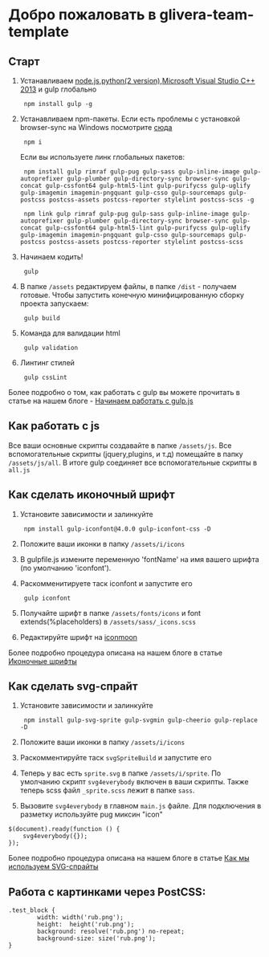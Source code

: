 # Добро пожаловать в glivera-team-template

## Старт
1. Устанавливаем [node.js](https://nodejs.org/),[python(2 version)](https://www.python.org/downloads/release/python-2710/),[Microsoft Visual Studio C++ 2013](https://www.microsoft.com/en-gb/download/details.aspx?id=44914) и gulp глобально

        npm install gulp -g

2. Устанавливаем npm-пакеты. Если есть проблемы с установкой browser-sync на Windows посмотрите [сюда](http://www.browsersync.io/docs/#windows-users)

        npm i

	Если вы используете линк глобальных пакетов:

		npm install gulp rimraf gulp-pug gulp-sass gulp-inline-image gulp-autoprefixer gulp-plumber gulp-directory-sync browser-sync gulp-concat gulp-cssfont64 gulp-html5-lint gulp-purifycss gulp-uglify gulp-imagemin imagemin-pngquant gulp-csso gulp-sourcemaps gulp-postcss postcss-assets postcss-reporter stylelint postcss-scss -g

		npm link gulp rimraf gulp-pug gulp-sass gulp-inline-image gulp-autoprefixer gulp-plumber gulp-directory-sync browser-sync gulp-concat gulp-cssfont64 gulp-html5-lint gulp-purifycss gulp-uglify gulp-imagemin imagemin-pngquant gulp-csso gulp-sourcemaps gulp-postcss postcss-assets postcss-reporter stylelint postcss-scss

3. Начинаем кодить!

        gulp

4. В папке `/assets` редактируем файлы, в папке `/dist` - получаем готовые. Чтобы запустить конечную минифицированную сборку проекта запускаем:

        gulp build

5. Команда для валидации html

        gulp validation

6. Линтинг стилей

        gulp cssLint

Более подробно о том, как работать с gulp вы можете прочитать в статье на нашем блоге - [Начинаем работать с gulp.js](http://glivera-team.github.io/sass/2016/01/07/gulp.html)

## Как работать с js

Все ваши основные скрипты создавайте в папке `/assets/js`. Все вспомогательные скрипты (jquery,plugins, и т.д) помещайте в папку `/assets/js/all`. В итоге gulp соединяет все вспомогательные скрипты в `all.js`

## Как сделать иконочный шрифт

1. Установите зависимости и залинкуйте

        npm install gulp-iconfont@4.0.0 gulp-iconfont-css -D

2. Положите ваши иконки в папку `/assets/i/icons`
3. В gulpfile.js измените переменную 'fontName' на имя вашего шрифта (по умолчанию 'iconfont').
4. Раскомменитируете таск iconfont и запустите его

        gulp iconfont

5. Получайте шрифт в папке `/assets/fonts/icons` и font extends(%placeholders) в `/assets/sass/_icons.scss`
6. Редактируйте шрифт на [iconmoon](https://icomoon.io)

Более подробно процедура описана на нашем блоге в статье [Иконочные шрифты](http://glivera-team.github.io/svg/2016/01/06/iconfonts.html)

## Как сделать svg-спрайт
1. Установите зависимости и залинкуйте

        npm install gulp-svg-sprite gulp-svgmin gulp-cheerio gulp-replace -D

2. Положите ваши иконки в папку `/assets/i/icons`
3. Раскомментируйте таск `svgSpriteBuild` и запустите его
4. Теперь у вас есть `sprite.svg` в папке `/assets/i/sprite`. По умолчанию скрипт `svg4everybody` включен в ваши скрипты. Также теперь scss файл `_sprite.scss` лежит в папке `sass`.
5. Вызовите `svg4everybody` в главном `main.js` файле. Для подключения в разметку используйте pug миксин "icon"

```
$(document).ready(function () {
	svg4everybody({});
});
```

Более подробно процедура описана на нашем блоге в статье [Как мы используем SVG-спрайты](http://glivera-team.github.io/svg/2015/12/08/svg-sprites.html)

## Работа с картинками через PostCSS:

```
.test_block {
        width: width('rub.png');
        height:  height('rub.png');
        background: resolve('rub.png') no-repeat;
        background-size: size('rub.png');
}
```
